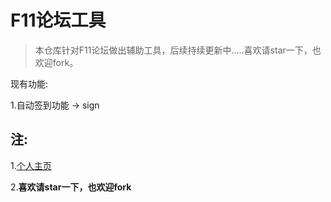 # F11论坛工具
> 本仓库针对F11论坛做出辅助工具，后续持续更新中.....喜欢请star一下，也欢迎fork。


现有功能:

1.自动签到功能 -> sign

## 注:

1.[个人主页](https://virzc.com)

2.**喜欢请star一下，也欢迎fork**

